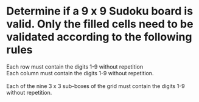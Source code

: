 # Determine if a 9 x 9 Sudoku board is valid. Only the filled cells need to be validated according to the following rules  
Each row must contain the digits 1-9 without repetition<br />Each column must contain the digits 1-9 without repetition. \
<br /> Each of the nine 3 x 3 sub-boxes of the grid must contain the digits 1-9 without repetition.<br />
